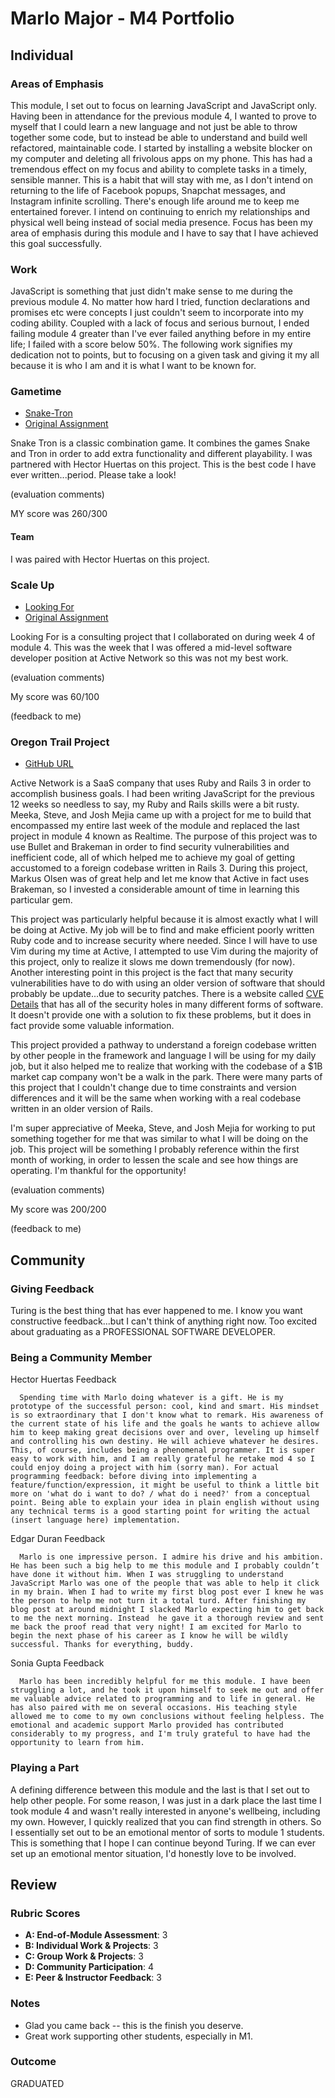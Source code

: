 # Marlo Major - M4 Portfolio

## Individual

### Areas of Emphasis

This module, I set out to focus on learning JavaScript and JavaScript only. Having been in attendance for the previous module 4, I wanted to prove to myself that I could learn a new language and not just be able to throw together some code, but to instead be able to understand and build well refactored, maintainable code. I started by installing a website blocker on my computer and deleting all frivolous apps on my phone. This has had a tremendous effect on my focus and ability to complete tasks in a timely, sensible manner. This is a habit that will stay with me, as I don't intend on returning to the life of Facebook popups, Snapchat messages, and Instagram infinite scrolling. There's enough life around me to keep me entertained forever. I intend on continuing to enrich my relationships and physical well being instead of social media presence. Focus has been my area of emphasis during this module and I have to say that I have achieved this goal successfully.

### Work

JavaScript is something that just didn't make sense to me during the previous module 4. No matter how hard I tried, function declarations and promises etc were concepts I just couldn't seem to incorporate into my coding ability. Coupled with a lack of focus and serious burnout, I ended failing module 4 greater than I've ever failed anything before in my entire life; I failed with a score below 50%. The following work signifies my dedication not to points, but to focusing on a given task and giving it my all because it is who I am and it is what I want to be known for.

### Gametime

* [Snake-Tron](https://github.com/hectorhuertas/snake-tron)
* [Original Assignment](https://github.com/turingschool-examples/game-time-starter-kit)

Snake Tron is a classic combination game. It combines the games Snake and Tron in order to add extra functionality and different playability. I was partnered with Hector Huertas on this project. This is the best code I have ever written...period. Please take a look!

(evaluation comments)

MY score was 260/300

#### Team

I was paired with Hector Huertas on this project.

### Scale Up

* [Looking For](https://github.com/marlomajor/lookingfor)
* [Original Assignment](https://github.com/LookingForMe/lookingfor)

Looking For is a consulting project that I collaborated on during week 4 of module 4. This was the week that I was offered a mid-level software developer position at Active Network so this was not my best work.

(evaluation comments)

My score was 60/100

(feedback to me)

### Oregon Trail Project

* [GitHub URL](https://github.com/marlomajor/oregon_sale)

Active Network is a SaaS company that uses Ruby and Rails 3 in order to accomplish business goals. I had been writing JavaScript for the previous 12 weeks so needless to say, my Ruby and Rails skills were a bit rusty. Meeka, Steve, and Josh Mejia came up with a project for me to build that encompassed my entire last week of the module and replaced the last project in module 4 known as Realtime. The purpose of this project was to use Bullet and Brakeman in order to find security vulnerabilities and inefficient code, all of which helped me to achieve my goal of getting accustomed to a foreign codebase written in Rails 3. During this project, Markus Olsen was of great help and let me know that Active in fact uses Brakeman, so I invested a considerable amount of time in learning this particular gem.

This project was particularly helpful because it is almost exactly what I will be doing at Active. My job will be to find and make efficient poorly written Ruby code and to increase security where needed. Since I will have to use Vim during my time at Active, I attempted to use Vim during the majority of this project, only to realize it slows me down tremendously (for now). Another interesting point in this project is the fact that many security vulnerabilities have to do with using an older version of software that should probably be update...due to security patches. There is a website called [CVE Details](CVEdetails.com) that has all of the security holes in many different forms of software. It doesn't provide one with a solution to fix these problems, but it does in fact provide some valuable information.

This project provided a pathway to understand a foreign codebase written by other people in the framework and language I will be using for my daily job, but it also helped me to realize that working with the codebase of a $1B market cap company won't be a walk in the park. There were many parts of this project that I couldn't change due to time constraints and version differences and it will be the same when working with a real codebase written in an older version of Rails.

I'm super appreciative of Meeka, Steve, and Josh Mejia for working to put something together for me that was similar to what I will be doing on the job. This project will be something I probably reference within the first month of working, in order to lessen the scale and see how things are operating. I'm thankful for the opportunity!


(evaluation comments)

My score was 200/200

(feedback to me)

## Community

### Giving Feedback

Turing is the best thing that has ever happened to me. I know you want constructive feedback...but I can't think of anything right now. Too excited about graduating as a PROFESSIONAL SOFTWARE DEVELOPER.

### Being a Community Member

Hector Huertas Feedback

      Spending time with Marlo doing whatever is a gift. He is my prototype of the successful person: cool, kind and smart. His mindset is so extraordinary that I don't know what to remark. His awareness of the current state of his life and the goals he wants to achieve allow him to keep making great decisions over and over, leveling up himself and controlling his own destiny. He will achieve whatever he desires. This, of course, includes being a phenomenal programmer. It is super easy to work with him, and I am really grateful he retake mod 4 so I could enjoy doing a project with him (sorry man). For actual programming feedback: before diving into implementing a feature/function/expression, it might be useful to think a little bit more on 'what do i want to do? / what do i need?' from a conceptual point. Being able to explain your idea in plain english without using any technical terms is a good starting point for writing the actual (insert language here) implementation.

Edgar Duran Feedback

      Marlo is one impressive person. I admire his drive and his ambition. He has been such a big help to me this module and I probably couldn’t have done it without him. When I was struggling to understand JavaScript Marlo was one of the people that was able to help it click in my brain. When I had to write my first blog post ever I knew he was the person to help me not turn it a total turd. After finishing my blog post at around midnight I slacked Marlo expecting him to get back to me the next morning. Instead  he gave it a thorough review and sent me back the proof read that very night! I am excited for Marlo to begin the next phase of his career as I know he will be wildly successful. Thanks for everything, buddy.

Sonia Gupta Feedback

      Marlo has been incredibly helpful for me this module. I have been struggling a lot, and he took it upon himself to seek me out and offer me valuable advice related to programming and to life in general. He has also paired with me on several occasions. His teaching style allowed me to come to my own conclusions without feeling helpless. The emotional and academic support Marlo provided has contributed considerably to my progress, and I'm truly grateful to have had the opportunity to learn from him.

### Playing a Part

A defining difference between this module and the last is that I set out to help other people. For some reason, I was just in a dark place the last time I took module 4 and wasn't really interested in anyone's wellbeing, including my own. However, I quickly realized that you can find strength in others. So I essentially set out to be an emotional mentor of sorts to module 1 students. This is something that I hope I can continue beyond Turing. If we can ever set up an emotional mentor situation, I'd honestly love to be involved.

## Review

### Rubric Scores

* **A: End-of-Module Assessment**: 3
* **B: Individual Work & Projects**: 3
* **C: Group Work & Projects**: 3
* **D: Community Participation**: 4
* **E: Peer & Instructor Feedback**: 3

### Notes

* Glad you came back -- this is the finish you deserve.
* Great work supporting other students, especially in M1.

### Outcome

GRADUATED
